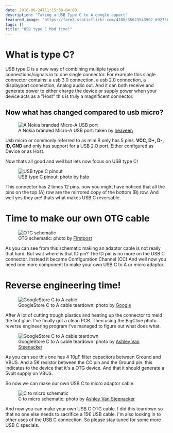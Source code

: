 ```yaml
---
date: 2016-06-24T11:15:58-04:00
description: "Taking a USB Type C to A dongle appart"
featured_image: "https://farm5.staticflickr.com/4288/35623543902_d9275b0e57_o.jpg"
tags: []
title: "USB type C Mod time!"
---
```

<h1>What is type C?</h1>
USB type C is a new way of combining multiple types of connections/signals in to one single connector. For example this single connector contains: a usb 3.0 connection, a usb 2.0 connection, a displayport connection, Analog audio out. And it can both receive and generate power to either charge the device or supply power when your device acts as a "Host" this is truly a magnificent connector.

<h2>Now what has changed compared to usb micro?</h2>
<figure>
<img src="https://qph.ec.quoracdn.net/main-qimg-1cad10158b8ed6bc2a51027a2888d6a4" class="img-responsive" alt="A Nokia branded Micro-A USB port">
<figcaption>A Nokia branded Micro-A USB port: taken by <a href="https://commons.wikimedia.org/wiki/File:A_Micro-A_USB_port.jpeg#/media/File:A_Micro-A_USB_port.jpeg">heaveen</a></figcaption>
</figure>
Usb micro or commonly referred to as mini B only has 5 pins.<strong> VCC, D+, D-, ID, GND </strong> and only has support for a USB 2.O port. Either configured as Device or as Host. 

Now thats all good and well but lets now focus on USB type C!

<figure>
<img src="https://farm5.staticflickr.com/4284/35792163215_5483ddef3d_o.png" class="img-responsive" alt="USB type C pinout">
<figcaption>USB type C pinout: photo by <a href="http://hsto.org/">hsto</a></figcaption>
</figure>
This connector has 2 times 12 pins. now you might have noticed that all the pins on the top (A) row are the mirrored copy of the bottom (B) row. And well yes they are! thats what makes USB C reversable.

<h1>Time to make our own OTG cable</h1>
<figure>
<img src="https://farm5.staticflickr.com/4288/35623603912_c015fe2b08_o.jpg" class="img-responsive" alt="OTG schematic">
<figcaption>OTG schematic: photo by <a href="http://firstpost.com/">Firstpost</a></figcaption>
</figure>
As you can see from this schematic making an adaptor cable is not really that hard. But wait where is that ID pin? The ID pin is no more on the USB C connector. Instead it became Configuration Channel (CC) And well now you need one more component to make your own USB C to A or micro adaptor. 

<h1>Reverse engineering time!</h1>
<figure>
<img src="https://farm5.staticflickr.com/4205/35623577562_8d2cf37bde_o.png" class="img-responsive" alt="GoogleStore C to A cable ">
<figcaption>GoogleStore C to A cable teardown: photo by <a href="https://store.google.com/">Google</a></figcaption>
</figure>

After A lot of cutting trough plastics and heating up the connector to meld the hot glue.
I've finally got a clean PCB. Then using the BigClive photo reverse engineering program I've managed to figure out what does what. 

<figure>
<img src="https://farm5.staticflickr.com/4288/35623543902_d9275b0e57_o.jpg" class="img-responsive"alt="GoogleStore C to A cable teardown">
<figcaption>GoogleStore C to A cable teardown: photo by <a href="https://ashleyslab.co/">Ashley Van Steenacker</a></figcaption>
</figure>

As you can see this one has 4 10µF filter capacitors between Ground and VBUS. And a 5K resistor between the CC pin and the Ground pin. this indicates to the device that it's a OTG device. And that it should generate a 5volt supply on VBUS. 

So now we can make our own  USB C to micro adaptor cable. 
<figure>
<img size=width: 10%;height: auto; src="https://farm5.staticflickr.com/4283/34981942383_2a277f6dda_o.jpg" class="img-responsive" alt="C to micro schematic">
<figcaption>C to micro schematic: photo by <a href="https://ashleyslab.co/">Ashley Van Steenacker</a></figcaption>
</figure>

And now you can make your own USB C OTG cable. I did this teardown so that no one else needs to sacrifice a 15€ USB cable. I'm also looking in to other uses of the USB C connection. So please stay tuned for some more USB C specials. 